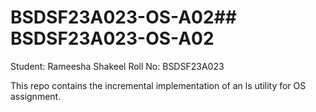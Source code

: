 # BSDSF23A023-OS-A02## BSDSF23A023-OS-A02

Student: Rameesha Shakeel
Roll No: BSDSF23A023

This repo contains the incremental implementation of an ls utility for OS assignment.
